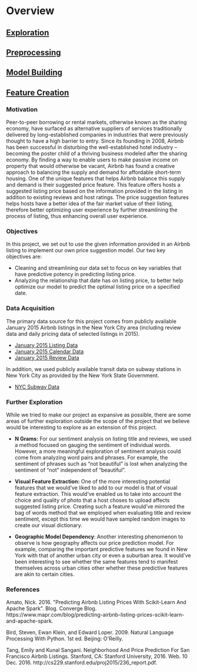 # Overview
## [Exploration](/exploration/exploration.md)
## [Preprocessing](/preprocessing/cleaning.md)
## [Model Building](/model/model.md)
## [Feature Creation](/feature_building/features.md)

### Motivation
<p>Peer-to-peer borrowing or rental markets, otherwise known as the sharing economy, have surfaced as alternative suppliers of services traditionally delivered by long-established companies in industries that were previously thought to have a high barrier to entry. Since its founding in 2008, Airbnb has been successful in disturbing the well-established hotel industry – becoming the poster child of a thriving business modeled after the sharing economy. By finding a way to enable users to make passive income on property that would otherwise be vacant, Airbnb has found a creative approach to balancing the supply and demand for affordable short-term housing. One of the unique features that helps Airbnb balance this supply and demand is their suggested price feature. This feature offers hosts a suggested listing price based on the information provided in the listing in addition to existing reviews and host ratings. The price suggestion features helps hosts have a better idea of the fair market value of their listing, therefore better optimizing user experience by further streamlining the process of listing, thus enhancing overall user experience.</p>

### Objectives
<p>In this project, we set out to use the given information provided in an Airbnb listing to implement our own price suggestion model. Our two key objectives are:</p>

* Cleaning and streamlining our data set to focus on key variables that have predictive potency in predicting listing price.
* Analyzing the relationship that date has on listing price, to better help optimize our model to predict the optimal listing price on a specified date.

### Data Acquisition
<p>The primary data source for this project comes from publicly available January 2015 Airbnb listings in the New York City area (including review data and daily pricing data of selected listings in 2015).</p>

* [January 2015 Listing Data](http://data.beta.nyc/dataset/inside-airbnb-data/resource/9d64399b-36d6-40a9-b0bb-f26ae0d9c53f)
* [January 2015 Calendar Data](http://data.beta.nyc/dataset/inside-airbnb-data/resource/ce0cbf46-83f9-414a-8a1d-7fd5321d83ca)
* [January 2015 Review Data](http://data.beta.nyc/dataset/inside-airbnb-data/resource/8115833e-8a0e-4af6-8aed-4d96a0ae0b73)

<p>In addition, we used publicly available transit data on subway stations in New York City as provided by the New York State Government.</p>

* [NYC Subway Data](https://data.ny.gov/Transportation/NYC-Transit-Subway-Entrance-And-Exit-Data/i9wp-a4ja/data)

### Further Exploration
<p>While we tried to make our project as expansive as possible, there are some areas of further exploration outside the scope of the project that we believe would be interesting to explore as an extension of this project.</p>

* **N Grams:** For our sentiment analysis on listing title and reviews, we used a method focused on gauging the sentiment of individual words. However, a more meaningful exploration of sentiment analysis could come from analyzing word pairs and phrases. For example, the sentiment of phrases such as “not beautiful” is lost when analyzing the sentiment of “not” independent of “beautiful”.

* **Visual Feature Extraction:** One of the more interesting potential features that we would’ve liked to add to our model is that of visual feature extraction. This would’ve enabled us to take into account the choice and quality of photo that a host choses to upload affects suggested listing price. Creating such a feature would’ve mirrored the bag of words method that we employed when evaluating title and review sentiment, except this time we would have sampled random images to create our visual dictionary.

* **Geographic Model Dependency**: Another interesting phenomenon to observe is how geography affects our price prediction model. For example, comparing the important predictive features we found in New York with that of another urban city or even a suburban area. It would’ve been interesting to see whether the same features tend to manifest themselves across urban cities other whether these predictive features are akin to certain cities.

### References

<p>Amato, Nick. 2016. "Predicting Airbnb Listing Prices With Scikit-Learn And Apache Spark". Blog. Converge Blog. https://www.mapr.com/blog/predicting-airbnb-listing-prices-scikit-learn-and-apache-spark.</p>

<p>Bird, Steven, Ewan Klein, and Edward Loper. 2009. Natural Language Processing With Python. 1st ed. Beijing: O'Reilly.</p>

<p>Tang, Emily and Kunal Sangani. Neighborhood And Price Prediction For San Francisco Airbnb Listings. Stanford, CA: Stanford University, 2016. Web. 10 Dec. 2016. http://cs229.stanford.edu/proj2015/236_report.pdf.</p>




